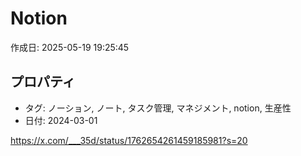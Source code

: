 # Notion

作成日: 2025-05-19 19:25:45

## プロパティ

- タグ: ノーション, ノート, タスク管理, マネジメント, notion, 生産性
- 日付: 2024-03-01


https://x.com/___35d/status/1762654261459185981?s=20